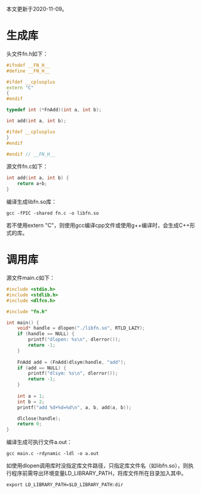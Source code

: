 本文更新于2020-11-09。

# 生成库

头文件fn.h如下：

```cpp
#ifndef __FN_H__
#define __FN_H__

#ifdef __cplusplus
extern "C"
{
#endif

typedef int (*FnAdd)(int a, int b);

int add(int a, int b);

#ifdef __cplusplus
}
#endif

#endif // __FN_H__
```

源文件fn.c如下：

```c
int add(int a, int b) {
	return a+b;
}
```

编译生成libfn.so库：

```shell
gcc -fPIC -shared fn.c -o libfn.so
```

若不使用extern "C"，则使用gcc编译cpp文件或使用g++编译时，会生成C++形式的库。

# 调用库

源文件main.c如下：

```c
#include <stdio.h>
#include <stdlib.h>
#include <dlfcn.h>

#include "fn.h"

int main() {
	void* handle = dlopen("./libfn.so", RTLD_LAZY);
	if (handle == NULL) {
		printf("dlopen: %s\n", dlerror());
		return -1;
	}
	
	FnAdd add = (FnAdd)dlsym(handle, "add");
	if (add == NULL) {
		printf("dlsym: %s\n", dlerror());
		return -1;
	}
	
	int a = 1;
	int b = 2;
	printf("add %d+%d=%d\n", a, b, add(a, b));

	dlclose(handle);
	return 0;
}
```

编译生成可执行文件a.out：

```shell
gcc main.c -rdynamic -ldl -o a.out
```

如使用dlopen调用库时没指定库文件路径，只指定库文件名（如libfn.so），则执行程序前需导出环境变量LD_LIBRARY_PATH，将库文件所在目录加入其中。

```shell
export LD_LIBRARY_PATH=$LD_LIBRARY_PATH:dir
```

